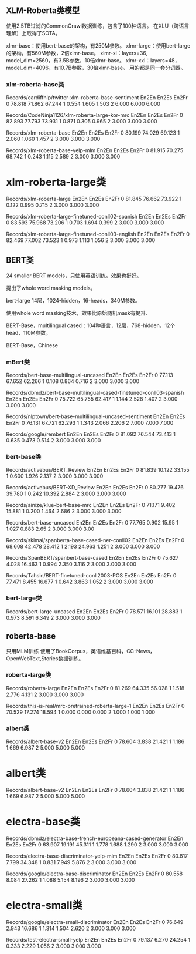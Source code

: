 ## XLM-Roberta类模型
使用2.5TB过滤的CommonCrawl数据训练，包含了100种语言。
在XLU（跨语言理解）上取得了SOTA。

xlmr-base：使用bert-base的架构，有250M参数。
xlmr-large：使用bert-large的架构，有560M参数，2倍xlmr-base。
xlmr-xl：layers=36, model_dim=2560，有3.5B参数，10倍xlmr-base。
xlmr-xxl：layers=48，model_dim=4096，有10.7B参数，30倍xlmr-base。
用的都是同一套分词器。

### xlm-roberta-base类
Records/cardiffnlp/twitter-xlm-roberta-base-sentiment
    En2En   En2Es   En2Fr
0  78.818  71.862  67.244
1   0.554   1.605   1.503
2   6.000   6.000   6.000

Records/CodeNinja1126/xlm-roberta-large-kor-mrc
    En2En   En2Es   En2Fr
0  82.893  77.793  73.931
1   0.871   0.305   0.965
2   3.000   3.000   3.000

Records/xlm-roberta-base
    En2En   En2Es   En2Fr
0  80.199  74.029  69.123
1   2.060   1.060   1.457
2   3.000   3.000   3.000

Records/xlm-roberta-base-yelp-mlm
    En2En   En2Es   En2Fr
0  81.915  70.275  68.742
1   0.243   1.115   2.589
2   3.000   3.000   3.000

# xlm-roberta-large类
Records/xlm-roberta-large
    En2En   En2Es   En2Fr
0  81.845  76.662  73.922
1   0.122   0.995   0.715
2   3.000   3.000   3.000

Records/xlm-roberta-large-finetuned-conll02-spanish
    En2En   En2Es   En2Fr
0  83.593  75.968  73.206
1   0.703   1.694   0.399
2   3.000   3.000   3.000

Records/xlm-roberta-large-finetuned-conll03-english
    En2En   En2Es   En2Fr
0  82.469  77.002  73.523
1   0.973   1.113   1.056
2   3.000   3.000   3.000


## BERT类
24 smaller BERT models，只使用英语训练。效果也挺好。

提出了whole word masking models。

bert-large 14层，1024-hidden，16-heads，340M参数。

使用whole word masking技术，效果比原始随机mask有提升.

BERT-Base，multilingual cased：104种语言，12层，768-hidden，12个head，110M参数。

BERT-Base，Chinese

### mBert类

Records/bert-base-multilingual-uncased
    En2En   En2Es   En2Fr
0  77.113  67.652  62.266
1   0.108   0.864   0.716
2   3.000   3.000   3.000

Records/dbmdz/bert-base-multilingual-cased-finetuned-conll03-spanish
    En2En   En2Es   En2Fr
0  75.722  65.755  62.417
1   1.144   2.528   1.407
2   3.000   3.000   3.000

Records/nlptown/bert-base-multilingual-uncased-sentiment
    En2En   En2Es   En2Fr
0  76.131  67.721  62.293
1   1.343   2.066   2.206
2   7.000   7.000   7.000

Records/google/rembert
    En2En   En2Es   En2Fr
0  81.092  76.544  73.413
1   0.635   0.473   0.514
2   3.000   3.000   3.000


### bert-base类
Records/activebus/BERT_Review
    En2En   En2Es   En2Fr
0  81.839  10.122  33.155
1   0.600   1.926   2.137
2   3.000   3.000   3.000

Records/activebus/BERT-XD_Review
    En2En   En2Es   En2Fr
0  80.277  19.476  39.780
1   0.242  10.392   2.884
2   3.000   3.000   3.000

Records/ainize/klue-bert-base-mrc
    En2En  En2Es   En2Fr
0  71.171  9.402  15.881
1   0.200  1.464   2.686
2   3.000  3.000   3.000

Records/bert-base-uncased
    En2En  En2Es  En2Fr
0  77.765  0.902  15.95
1   1.027  0.883   2.65
2   3.000  3.000   3.00

Records/skimai/spanberta-base-cased-ner-conll02
    En2En   En2Es   En2Fr
0  68.608  42.478  28.412
1   2.193  24.963   1.251
2   3.000   3.000   3.000

Records/SpanBERT/spanbert-base-cased
    En2En  En2Es   En2Fr
0  75.627  4.028  16.463
1   0.994  2.350   3.116
2   3.000  3.000   3.000

Records/Tahsin/BERT-finetuned-conll2003-POS
    En2En  En2Es   En2Fr
0  77.471  8.455  16.677
1   0.642  3.863   1.052
2   3.000  3.000   3.000


### bert-large类
Records/bert-large-uncased
    En2En   En2Es   En2Fr
0  78.571  16.101  28.883
1   0.973   8.591   6.349
2   3.000   3.000   3.000

## roberta-base
只用MLM训练
使用了BookCorpus，英语维基百科，CC-News，OpenWebText,Stories数据训练。

### roberta-large类
Records/roberta-large
    En2En   En2Es   En2Fr
0  81.269  64.335  56.028
1   1.518   2.776   4.131
2   3.000   3.000   3.000

Records/this-is-real/mrc-pretrained-roberta-large-1
    En2En   En2Es   En2Fr
0  70.529  17.274  18.594
1   0.000   0.000   0.000
2   1.000   1.000   1.000

### albert类
Records/albert-base-v2
    En2En  En2Es   En2Fr
0  78.604  3.838  21.421
1   1.186  1.669   6.987
2   5.000  5.000   5.000


# albert类
Records/albert-base-v2
    En2En  En2Es   En2Fr
0  78.604  3.838  21.421
1   1.186  1.669   6.987
2   5.000  5.000   5.000

# electra-base类
Records/dbmdz/electra-base-french-europeana-cased-generator
    En2En   En2Es   En2Fr
0  63.907  19.191  45.311
1   1.778   1.688   1.290
2   3.000   3.000   3.000

Records/electra-base-discriminator-yelp-mlm
    En2En  En2Es   En2Fr
0  80.817  7.799  34.348
1   0.831  7.949   5.876
2   3.000  3.000   3.000

Records/google/electra-base-discriminator
    En2En  En2Es   En2Fr
0  80.558  8.084  27.262
1   1.088  5.154   8.196
2   3.000  3.000   3.000

# electra-small类
Records/google/electra-small-discriminator
    En2En  En2Es   En2Fr
0  76.649  2.943  16.686
1   1.314  1.504   2.620
2   3.000  3.000   3.000

Records/test-electra-small-yelp
    En2En  En2Es   En2Fr
0  79.137  6.270  24.254
1   0.333  2.229   1.056
2   3.000  3.000   3.000
